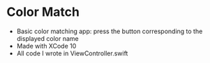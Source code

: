 # Color Match
 - Basic color matching app: press the button corresponding to the displayed color name
 - Made with XCode 10
 - All code I wrote in ViewController.swift
